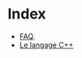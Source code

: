 # Index

 - [FAQ](https://github.com/cpp-faq/cpp-faq/tree/develop/faq/fr-FR/00%20-%20FAQ).
 - [Le langage C++](01%20-%20Le%20Langage%20C++/README.md)
